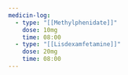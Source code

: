 ```yaml
---
medicin-log:
  - type: "[[Methylphenidate]]"
    dose: 10mg
    time: 08:00
  - type: "[[Lisdexamfetamine]]"
    dose: 20mg
    time: 08:00
---
```

